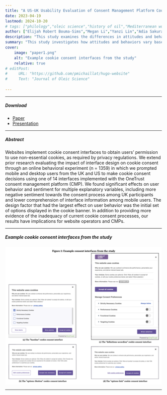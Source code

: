 ```yaml
---
title: "A US-UK Usability Evaluation of Consent Management Platform Cookie Consent Interface Design on Desktop and Mobile" 
date: 2023-04-19
lastmod: 2024-10-20
# tags: ["philology","oleic science","history of oil","Mediterranean world"]
author: ["Elijah Robert Bouma-Sims","Megan Li","Yanzi Lin","Adia Sakura-Lemessy","Alexandra Nisenoff","Ellie Young","Eleanor Birrell","Lorrie Faith Cranor","Hana Habib"]
description: "This study examines the differences in attitudes and behavior towards cookie consent interfaces between the United Kingdom (UK) and United States (US) as well as between mobile phone users and users of other devices.  Published in CHI '23: Proceedings of the 2023 CHI Conference on Human Factors in Computing Systems." 
summary: "This study investigates how attitudes and behaviors vary based on key elements of CMP(Consent Management Platform)-implemented cookie banner design, including banner prominence, the location of cookie category definitions, and the initial cookie options displayed. The analysis compares differences between users in the United Kingdom (UK) and the United States (US), as well as between mobile phone users and users of other devices." 
cover:
    image: "paper1.png"
    alt: "Example cookie consent interfaces from the study"
    relative: true
# editPost:
#     URL: "https://github.com/pmichaillat/hugo-website"
#     Text: "Journal of Oleic Science"

---
```


---

##### Download
+ [Paper](https://dl.acm.org/doi/full/10.1145/3544548.3580725)
+ [Presentation](https://www.cylab.cmu.edu/news/2023/05/04-cookie-consent-banners.html)
<!-- + [Papers](paper1.pdf)
+ [Online appendix](appendix1.pdf)
+ [Code and data](https://github.com/pmichaillat/feru) -->

---

##### Abstract

Websites implement cookie consent interfaces to obtain users’ permission to use non-essential cookies, as required by privacy regulations. We extend prior research evaluating the impact of interface design on cookie consent through an online behavioral experiment (n = 1359) in which we prompted mobile and desktop users from the UK and US to make cookie consent decisions using one of 14 interfaces implemented with the OneTrust consent management platform (CMP). We found significant effects on user behavior and sentiment for multiple explanatory variables, including more negative sentiment towards the consent process among UK participants and lower comprehension of interface information among mobile users. The design factor that had the largest effect on user behavior was the initial set of options displayed in the cookie banner. In addition to providing more evidence of the inadequacy of current cookie consent processes, our results have implications for website operators and CMPs.

---

 ##### Example cookie consent interfaces from the study

![](paper1.png)

---
<!--
##### Citation

Unterholzer, Detlev A., and  Moritz-Maria von Igelfeld. 2013. "Unusual Uses For Olive Oil." *Journal of Oleic Science* 34 (1): 449–489. http://www.alexandermccallsmith.com/book/unusual-uses-for-olive-oil.

```BibTeX
@article{UI13,
author = {Detlev A. Unterholzer and Moritz-Maria von Igelfeld},
year = {2013},
title ={Unusual Uses For Olive Oil},
journal = {Journal of Oleic Science},
volume = {34},
number = {1},
pages = {449--489},
url = {http://www.alexandermccallsmith.com/book/unusual-uses-for-olive-oil}}
```

---

##### Related material

+ [Presentation slides](presentation1.pdf)
+ [Summary of the paper](https://www.penguinrandomhouse.com/books/110403/unusual-uses-for-olive-oil-by-alexander-mccall-smith/) -->
